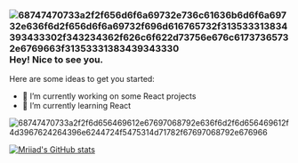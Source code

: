 ### ![68747470733a2f2f656d6f6a69732e736c61636b6d6f6a69732e636f6d2f656d6f6a69732f696d616765732f313533313834393433302f343234362f626c6f622d73756e676c61737365732e6769663f31353331383439343330](https://user-images.githubusercontent.com/48014410/142651738-0eacc41d-1440-4658-8f6d-b373f20b5017.gif) Hey! Nice to see you.

Here are some ideas to get you started:

- 🔭 I’m currently working on some React projects
- 🌱 I’m currently learning React
<!-- - 
- 👯 I’m looking to collaborate
- 🤔 I’m looking for help with ...
- 💬 Ask me about ...
- 📫 How to reach me: ...
- 😄 Pronouns: ...
- ⚡ Fun fact: ...
-->

![68747470733a2f2f6d656469612e67697068792e636f6d2f6d656469612f4d3967624264396e6244724f5475314d71782f67697068792e676966](https://user-images.githubusercontent.com/48014410/142652899-fc9598fa-844a-4fa3-8402-6f0d32091dd3.gif)

[![Mriiad's GitHub stats](https://github-readme-stats.vercel.app/api?username=mriiad)](https://github.com/mriiad/github-readme-stats)

